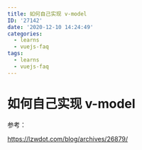 ```yaml
---
title: 如何自己实现 v-model
ID: '27142'
date: '2020-12-10 14:24:49'
categories:
  - learns
  - vuejs-faq
tags:
  - learns
  - vuejs-faq
---
```


# 如何自己实现 v-model

参考：

https://lzwdot.com/blog/archives/26879/
 
 
 
